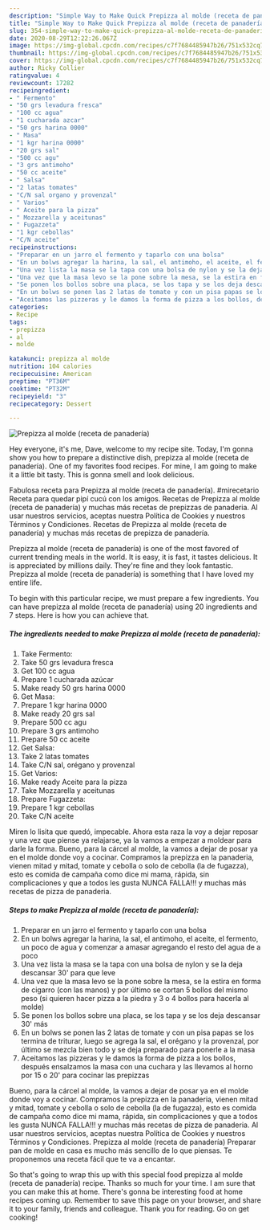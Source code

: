```yaml
---
description: "Simple Way to Make Quick Prepizza al molde (receta de panadería)"
title: "Simple Way to Make Quick Prepizza al molde (receta de panadería)"
slug: 354-simple-way-to-make-quick-prepizza-al-molde-receta-de-panaderia
date: 2020-08-29T12:22:26.067Z
image: https://img-global.cpcdn.com/recipes/c7f7684485947b26/751x532cq70/prepizza-al-molde-receta-de-panaderia-foto-principal.jpg
thumbnail: https://img-global.cpcdn.com/recipes/c7f7684485947b26/751x532cq70/prepizza-al-molde-receta-de-panaderia-foto-principal.jpg
cover: https://img-global.cpcdn.com/recipes/c7f7684485947b26/751x532cq70/prepizza-al-molde-receta-de-panaderia-foto-principal.jpg
author: Ricky Collier
ratingvalue: 4
reviewcount: 17282
recipeingredient:
- " Fermento"
- "50 grs levadura fresca"
- "100 cc agua"
- "1 cucharada azcar"
- "50 grs harina 0000"
- " Masa"
- "1 kgr harina 0000"
- "20 grs sal"
- "500 cc agu"
- "3 grs antimoho"
- "50 cc aceite"
- " Salsa"
- "2 latas tomates"
- "C/N sal organo y provenzal"
- " Varios"
- " Aceite para la pizza"
- " Mozzarella y aceitunas"
- " Fugazzeta"
- "1 kgr cebollas"
- "C/N aceite"
recipeinstructions:
- "Preparar en un jarro el fermento y taparlo con una bolsa"
- "En un bolws agregar la harina, la sal, el antimoho, el aceite, el fermento, un poco de agua y comenzar a amasar agregando el resto del agua de a poco"
- "Una vez lista la masa se la tapa con una bolsa de nylon y se la deja descansar 30&#39; para que leve"
- "Una vez que la masa levo se la pone sobre la mesa, se la estira en forma de cigarro (con las manos) y por último se cortan 5 bollos del mismo peso (si quieren hacer pizza a la piedra y 3 o 4 bollos para hacerla al molde)"
- "Se ponen los bollos sobre una placa, se los tapa y se los deja descansar 30&#39; más"
- "En un bolws se ponen las 2 latas de tomate y con un pisa papas se los termina de triturar, luego se agrega la sal, el orégano y la provenzal, por último se mezcla bien todo y se deja preparado para ponerle a la masa"
- "Aceitamos las pizzeras y le damos la forma de pizza a los bollos, después ensalzamos la masa con una cuchara y las llevamos al horno por 15 o 20&#39; para cocinar las prepizzas"
categories:
- Recipe
tags:
- prepizza
- al
- molde

katakunci: prepizza al molde 
nutrition: 104 calories
recipecuisine: American
preptime: "PT36M"
cooktime: "PT32M"
recipeyield: "3"
recipecategory: Dessert

---
```



![Prepizza al molde (receta de panadería)](https://img-global.cpcdn.com/recipes/c7f7684485947b26/751x532cq70/prepizza-al-molde-receta-de-panaderia-foto-principal.jpg)

Hey everyone, it's me, Dave, welcome to my recipe site. Today, I'm gonna show you how to prepare a distinctive dish, prepizza al molde (receta de panadería). One of my favorites food recipes. For mine, I am going to make it a little bit tasty. This is gonna smell and look delicious.

Fabulosa receta para Prepizza al molde (receta de panadería). #mirecetario Receta para quedar pipí cucú con los amigos. Recetas de Prepizza al molde (receta de panadería) y muchas más recetas de prepizzas de panaderia. Al usar nuestros servicios, aceptas nuestra Política de Cookies y nuestros Términos y Condiciones. Recetas de Prepizza al molde (receta de panadería) y muchas más recetas de prepizza de panadería.

Prepizza al molde (receta de panadería) is one of the most favored of current trending meals in the world. It is easy, it is fast, it tastes delicious. It is appreciated by millions daily. They're fine and they look fantastic. Prepizza al molde (receta de panadería) is something that I have loved my entire life.


To begin with this particular recipe, we must prepare a few ingredients. You can have prepizza al molde (receta de panadería) using 20 ingredients and 7 steps. Here is how you can achieve that.

<!--inarticleads1-->

##### The ingredients needed to make Prepizza al molde (receta de panadería):

1. Take  Fermento:
1. Take 50 grs levadura fresca
1. Get 100 cc agua
1. Prepare 1 cucharada azúcar
1. Make ready 50 grs harina 0000
1. Get  Masa:
1. Prepare 1 kgr harina 0000
1. Make ready 20 grs sal
1. Prepare 500 cc agu
1. Prepare 3 grs antimoho
1. Prepare 50 cc aceite
1. Get  Salsa:
1. Take 2 latas tomates
1. Take C/N sal, orégano y provenzal
1. Get  Varios:
1. Make ready  Aceite para la pizza
1. Take  Mozzarella y aceitunas
1. Prepare  Fugazzeta:
1. Prepare 1 kgr cebollas
1. Take C/N aceite


Miren lo lisita que quedó, impecable. Ahora esta raza la voy a dejar reposar y una vez que piense ya relajarse, ya la vamos a empezar a moldear para darle la forma. Bueno, para la cárcel al molde, la vamos a dejar de posar ya en el molde donde voy a cocinar. Compramos la prepizza en la panaderia, vienen mitad y mitad, tomate y cebolla o solo de cebolla (la de fugazza), esto es comida de campaña como dice mi mama, rápida, sin complicaciones y que a todos les gusta NUNCA FALLA!!! y muchas más recetas de pizza de panaderia. 

<!--inarticleads2-->

##### Steps to make Prepizza al molde (receta de panadería):

1. Preparar en un jarro el fermento y taparlo con una bolsa
1. En un bolws agregar la harina, la sal, el antimoho, el aceite, el fermento, un poco de agua y comenzar a amasar agregando el resto del agua de a poco
1. Una vez lista la masa se la tapa con una bolsa de nylon y se la deja descansar 30&#39; para que leve
1. Una vez que la masa levo se la pone sobre la mesa, se la estira en forma de cigarro (con las manos) y por último se cortan 5 bollos del mismo peso (si quieren hacer pizza a la piedra y 3 o 4 bollos para hacerla al molde)
1. Se ponen los bollos sobre una placa, se los tapa y se los deja descansar 30&#39; más
1. En un bolws se ponen las 2 latas de tomate y con un pisa papas se los termina de triturar, luego se agrega la sal, el orégano y la provenzal, por último se mezcla bien todo y se deja preparado para ponerle a la masa
1. Aceitamos las pizzeras y le damos la forma de pizza a los bollos, después ensalzamos la masa con una cuchara y las llevamos al horno por 15 o 20&#39; para cocinar las prepizzas


Bueno, para la cárcel al molde, la vamos a dejar de posar ya en el molde donde voy a cocinar. Compramos la prepizza en la panaderia, vienen mitad y mitad, tomate y cebolla o solo de cebolla (la de fugazza), esto es comida de campaña como dice mi mama, rápida, sin complicaciones y que a todos les gusta NUNCA FALLA!!! y muchas más recetas de pizza de panaderia. Al usar nuestros servicios, aceptas nuestra Política de Cookies y nuestros Términos y Condiciones. Prepizza al molde (receta de panadería) Preparar pan de molde en casa es mucho más sencillo de lo que piensas. Te proponemos una receta fácil que te va a encantar. 

So that's going to wrap this up with this special food prepizza al molde (receta de panadería) recipe. Thanks so much for your time. I am sure that you can make this at home. There's gonna be interesting food at home recipes coming up. Remember to save this page on your browser, and share it to your family, friends and colleague. Thank you for reading. Go on get cooking!
